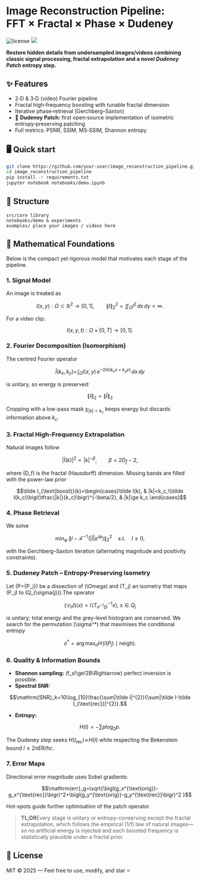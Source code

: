 
# Image Reconstruction Pipeline: FFT × Fractal × Phase × Dudeney

<img src="https://img.shields.io/badge/License-MIT-green" alt="license"/>
<img src="https://img.shields.io/badge/Python-3.9%2B-blue"/>

**Restore hidden details from undersampled images/videos combining classic signal processing, fractal extrapolation and a novel _Dudeney Patch_ entropy step.**

## ✨ Features
- 2‑D & 3‑D (video) Fourier pipeline
- Fractal high‑frequency boosting with tunable fractal dimension
- Iterative phase‑retrieval (Gerchberg–Saxton)
- 🚀 **Dudeney Patch:** first open‑source implementation of isometric entropy‑preserving patching
- Full metrics: PSNR, SSIM, MS‑SSIM, Shannon entropy

## 🖥️ Quick start
```bash
git clone https://github.com/your‑user/image_reconstruction_pipeline.git
cd image_reconstruction_pipeline
pip install -r requirements.txt
jupyter notebook notebooks/demo.ipynb
```

## 📂 Structure
```
src/core library
notebooks/demo & experiments
examples/ place your images / videos here
```

## 📐 Mathematical Foundations

Below is the compact yet rigorous model that motivates each stage of the pipeline.

### 1. Signal Model

An image is treated as


```math
I(x,y): \Omega \subset \mathbb{R}^2 \longrightarrow [0,1], \qquad\|I\|_2^2 = \iint_{\Omega} I^2\,dx\,dy <\infty .
```

For a video clip:


```math
I(x,y,t): \Omega \times [0,T] \longrightarrow [0,1].
```

### 2. Fourier Decomposition (Isomorphism)
The centred Fourier operator


```math
\tilde I(k_x,k_y)=\!\int_\Omega I(x,y)\,e^{-2\pi i(k_xx+k_yy)}\,dx\,dy
```


is unitary, so energy is preserved:
```math
\lVert I\rVert_2=\lVert\tilde I\rVert_2
```
Cropping with a low-pass mask $\chi_{|k|<k_c}$ keeps energy but discards information above $k_c$.

### 3. Fractal High-Frequency Extrapolation
Natural images follow


```math
|\tilde I(k)|^2\propto|k|^{-\beta},\qquad\beta=2D_f-2,
```

where \(D_f\) is the fractal (Hausdorff) dimension.
Missing bands are filled with the power-law prior


```math
\tilde I_{\text{boost}}(k)=\begin{cases}\tilde I(k), & |k|<k_c,\\\tilde I(k_c)\bigl(\tfrac{|k|}{k_c}\bigr)^{-\beta/2}, & |k|\ge k_c.\end{cases}
```

### 4. Phase Retrieval
We solve


```math
\min_\varphi\;\bigl\lVert I-\mathcal{F}^{-1}\!\bigl(|\tilde I|e^{i\varphi}\bigr)\bigr\rVert_2^2\quad\text{s.t.}\quad I\ge0,
```

with the Gerchberg–Saxton iteration (alternating magnitude
and positivity constraints).

### 5. Dudeney Patch – Entropy-Preserving Isometry
Let \(P=\{P_j\}\) be a dissection of \(\Omega\) and \(T_j\) an isometry that maps
\(P_j\) to \(Q_{\sigma(j)}\).The operator


```math
(\mathcal{D}_\sigma I)(x)=I\!\bigl(T_{\sigma^{-1}(j)}^{-1}x\bigr),\;x\in Q_j
```

is unitary; total energy and the grey-level histogram are conserved.
We search for the permutation \(\sigma^\*\) that maximises the conditional
entropy


```math
\sigma^*=\arg\max_\sigma H\!\bigl(I(P_j)\mid\text{neigh}\bigr).
```

### 6. Quality & Information Bounds
* **Shannon sampling:** \(f_s\!\ge\!2B\Rightarrow\) perfect inversion is possible.
* **Spectral SNR:**


```math
\mathrm{SNR}_k=10\log_{10}\frac{\sum|\tilde I|^{2}}{\sum|\tilde I-\tilde I_{\text{rec}}|^{2}}.
```

* **Entropy:**
```math
H(I)=-\sum p\log_2p.
```
The Dudeney step seeks $H(I_{\text{rec}})\!\approx\!H(I)$ while respecting the Bekenstein bound $I\le 2\pi ER/\hbar c$.

### 7. Error Maps
Directional error magnitude uses Sobel gradients:


```math
\mathrm{err}_g=\sqrt{\bigl(g_x^{\text{orig}}-g_x^{\text{rec}}\bigr)^2+\bigl(g_y^{\text{orig}}-g_y^{\text{rec}}\bigr)^2 }
```

Hot-spots guide further optimisation of the patch operator.

> **TL;DR**Every stage is unitary or entropy-conserving except the
fractal extrapolation, which follows the empirical \(1/f\) law of natural
images—so no artificial energy is injected and each boosted frequency is
statistically plausible under a fractal prior.


## 📜 License
MIT © 2025 — Feel free to use, modify, and star ⭐
